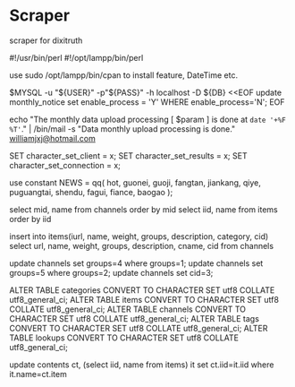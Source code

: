 Scraper
=======

scraper for dixitruth

#!/usr/bin/perl
#!/opt/lampp/bin/perl

use sudo /opt/lampp/bin/cpan to install feature, DateTime etc.


$MYSQL -u "${USER}" -p"${PASS}" -h localhost -D ${DB} <<EOF
    update monthly_notice set enable_process = 'Y' WHERE enable_process='N';
EOF


echo "The monthly data upload processing [ $param ] is done at `date '+%F %T'`." | /bin/mail -s "Data
monthly upload processing is done." williamjxj@hotmail.com


SET character_set_client = x;
SET character_set_results = x;
SET character_set_connection = x;


use constant NEWS = qq(
	hot, guonei, guoji, fangtan, jiankang, qiye, puguangtai, shendu, fagui, fiance, baogao
);

select mid, name from channels order by mid
select iid, name from items order by iid

insert into items(iurl, name, weight, groups, description, category, cid) 
select url, name, weight, groups, description, cname, cid from channels

update channels set groups=4 where groups=1;
update channels set groups=5 where groups=2;
update channels set cid=3;


ALTER TABLE categories CONVERT TO CHARACTER SET utf8 COLLATE utf8_general_ci;
ALTER TABLE items CONVERT TO CHARACTER SET utf8 COLLATE utf8_general_ci;
ALTER TABLE channels CONVERT TO CHARACTER SET utf8 COLLATE utf8_general_ci;
ALTER TABLE tags CONVERT TO CHARACTER SET utf8 COLLATE utf8_general_ci;
ALTER TABLE lookups CONVERT TO CHARACTER SET utf8 COLLATE utf8_general_ci;

update contents ct, (select iid, name from items) it
 set ct.iid=it.iid
where it.name=ct.item
